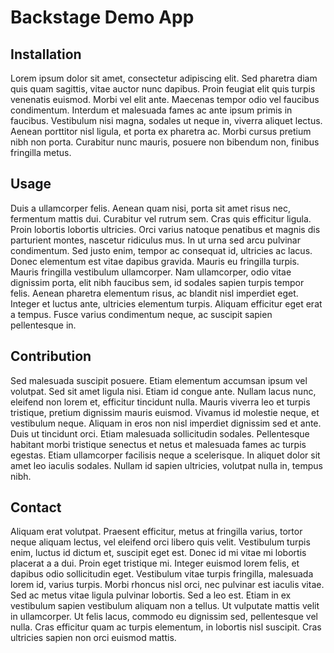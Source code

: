 # Backstage Demo App

## Installation

Lorem ipsum dolor sit amet, consectetur adipiscing elit. Sed pharetra diam quis quam sagittis, vitae auctor nunc dapibus. Proin feugiat elit quis turpis venenatis euismod. Morbi vel elit ante. Maecenas tempor odio vel faucibus condimentum. Interdum et malesuada fames ac ante ipsum primis in faucibus. Vestibulum nisi magna, sodales ut neque in, viverra aliquet lectus. Aenean porttitor nisl ligula, et porta ex pharetra ac. Morbi cursus pretium nibh non porta. Curabitur nunc mauris, posuere non bibendum non, finibus fringilla metus.

## Usage

Duis a ullamcorper felis. Aenean quam nisi, porta sit amet risus nec, fermentum mattis dui. Curabitur vel rutrum sem. Cras quis efficitur ligula. Proin lobortis lobortis ultricies. Orci varius natoque penatibus et magnis dis parturient montes, nascetur ridiculus mus. In ut urna sed arcu pulvinar condimentum. Sed justo enim, tempor ac consequat id, ultricies ac lacus. Donec elementum est vitae dapibus gravida. Mauris eu fringilla turpis. Mauris fringilla vestibulum ullamcorper. Nam ullamcorper, odio vitae dignissim porta, elit nibh faucibus sem, id sodales sapien turpis tempor felis. Aenean pharetra elementum risus, ac blandit nisl imperdiet eget. Integer et luctus ante, ultricies elementum turpis. Aliquam efficitur eget erat a tempus. Fusce varius condimentum neque, ac suscipit sapien pellentesque in.

## Contribution

Sed malesuada suscipit posuere. Etiam elementum accumsan ipsum vel volutpat. Sed sit amet ligula nisi. Etiam id congue ante. Nullam lacus nunc, eleifend non lorem et, efficitur tincidunt nulla. Mauris viverra leo et turpis tristique, pretium dignissim mauris euismod. Vivamus id molestie neque, et vestibulum neque. Aliquam in eros non nisl imperdiet dignissim sed et ante. Duis ut tincidunt orci. Etiam malesuada sollicitudin sodales. Pellentesque habitant morbi tristique senectus et netus et malesuada fames ac turpis egestas. Etiam ullamcorper facilisis neque a scelerisque. In aliquet dolor sit amet leo iaculis sodales. Nullam id sapien ultricies, volutpat nulla in, tempus nibh.

## Contact

Aliquam erat volutpat. Praesent efficitur, metus at fringilla varius, tortor neque aliquam lectus, vel eleifend orci libero quis velit. Vestibulum turpis enim, luctus id dictum et, suscipit eget est. Donec id mi vitae mi lobortis placerat a a dui. Proin eget tristique mi. Integer euismod lorem felis, et dapibus odio sollicitudin eget. Vestibulum vitae turpis fringilla, malesuada lorem id, varius turpis. Morbi rhoncus nisl orci, nec pulvinar est iaculis vitae. Sed ac metus vitae ligula pulvinar lobortis. Sed a leo est. Etiam in ex vestibulum sapien vestibulum aliquam non a tellus. Ut vulputate mattis velit in ullamcorper. Ut felis lacus, commodo eu dignissim sed, pellentesque vel nulla. Cras efficitur quam ac turpis elementum, in lobortis nisl suscipit. Cras ultricies sapien non orci euismod mattis.